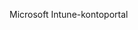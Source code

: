 <Token xmlns:xlink="http://www.w3.org/1999/xlink">Microsoft Intune-kontoportal</Token>

<!--HONumber=Jun16_HO4-->


